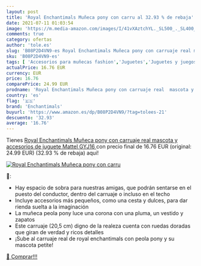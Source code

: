 ```yaml
---
layout: post
title: 'Royal Enchantimals Muñeca pony con carru al 32.93 % de rebaja'
date: 2021-07-11 01:03:54
image: 'https://m.media-amazon.com/images/I/41vXAztchYL._SL500_._SL400_.jpg'
comments: true
category: ofertas
author: 'tole.es'
slug: 'B08P2D4VN9-es Royal Enchantimals Muñeca pony con carruaje real mascota y...'
sku: 'B08P2D4VN9-es'
tags: [ 'Accesorios para muñecas fashion','Juguetes','Juguetes y juegos','Muñecas fashion y accesorios','Muñecas y accesorios','enchantimals','mattel', ]
actualPrice: 16.76 EUR
currency: EUR
price: 16.76
comparePrice: 24.99 EUR
prodname: 'Royal Enchantimals Muñeca pony con carruaje real  mascota y accesorios de juguete  Mattel GYJ16 '
country: 'es'
flag: '🇪🇸'
brand: 'Enchantimals'
buyurl: 'https://www.amazon.es/dp/B08P2D4VN9/?tag=tolees-21'
descuento: '32.93'
average: '16.76'
---
```


Tienes [Royal Enchantimals Muñeca pony con carruaje real  mascota y accesorios de juguete  Mattel GYJ16 ](https://www.amazon.es/dp/B08P2D4VN9/?tag=tolees-21) con precio final de  16.76 EUR (original: 24.99 EUR) (32.93 %  de rebaja) aqui!

[![Royal Enchantimals Muñeca pony con carru](https://m.media-amazon.com/images/I/41vXAztchYL._SL500_._SL400_.jpg)](https://www.amazon.es/dp/B08P2D4VN9/?tag=tolees-21)

🔎:

- Hay espacio de sobra para nuestras amigas, que podrán sentarse en el puesto del conductor, dentro del carruaje o incluso en el techo
- Incluye accesorios más pequeños, como una cesta y dulces, para dar rienda suelta a la imaginación
- La muñeca peola pony luce una corona con una pluma, un vestido y zapatos
- Este carruaje (20,5 cm) digno de la realeza cuenta con ruedas doradas que giran de verdad y ricos detalles
- ¡Sube al carruaje real de royal enchantimals con peola pony y su mascota petite!

[🛒 Comprar!!!](https://www.amazon.es/dp/B08P2D4VN9/?tag=tolees-21)
